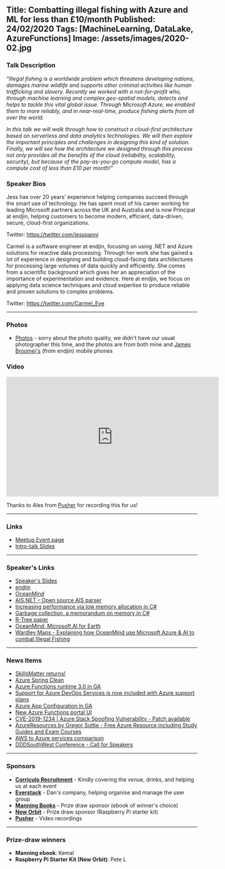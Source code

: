 Title: Combatting illegal fishing with Azure and ML for less than £10/month
Published: 24/02/2020
Tags: [MachineLearning, DataLake, AzureFunctions]
Image: /assets/images/2020-02.jpg
---
### Talk Description

_"Illegal fishing is a worldwide problem which threatens developing nations, damages marine wildlife and supports other criminal activities like human trafficking and slavery. Recently we worked with a not-for-profit who, through machine learning and complex geo-spatial models, detects and helps to tackle this vital global issue. Through Microsoft Azure, we enabled them to more reliably, and in near-real-time, produce fishing alerts from all over the world._

_In this talk we will walk through how to construct a cloud-first architecture based on serverless and data analytics technologies. We will then explore the important principles and challenges in designing this kind of solution. Finally, we will see how the architecture we designed through this process not only provides all the benefits of the cloud (reliability, scalability, security), but because of the pay-as-you-go compute model, has a compute cost of less than £10 per month!"_

### Speaker Bios

Jess has over 20 years’ experience helping companies succeed through the smart use of technology. He has spent most of his career working for leading Microsoft partners across the UK and Australia and is now Principal at endjin, helping customers to become modern, efficient, data-driven, secure, cloud-first organizations.

Twitter: https://twitter.com/jesspanni

Carmel is a software engineer at endjin, focusing on using .NET and Azure solutions for reactive data processing. Through her work she has gained a lot of experience in designing and building cloud-facing data architectures for processing large volumes of data quickly and efficiently. She comes from a scientific background which gives her an appreciation of the importance of experimentation and evidence. Here at endjin, we focus on applying data science techniques and cloud expertise to produce reliable and proven solutions to complex problems.

Twitter: https://twitter.com/Carmel_Eve

---

### Photos

* [Photos](https://www.dropbox.com/sh/ujlhxvtvu8a50k5/AABiOW0sb8n5guhoAwKffVgGa?dl=0) - sorry about the photo quality, we didn't have our usual photographer this time, and the photos are from both mine and [James Broomej's](https://www.linkedin.com/in/broomej/) (from endjin) mobile phones

### Video

<iframe width="560" height="315" src="https://www.youtube.com/embed/qeh_-mxnq-g" frameborder="0" allow="accelerometer; autoplay; encrypted-media; gyroscope; picture-in-picture" allowfullscreen></iframe>

Thanks to Alex from [Pusher](https://www.pusher.com/) for recording this for us!

---

### Links

* [Meetup Event page](https://www.meetup.com/Azure-Oxford/events/268021676/)
* [Intro-talk Slides](https://www.dropbox.com/s/tpj086qpma46zvx/2020-02-IllegalFishing.pdf?dl=0)

---

### Speaker's Links

* [Speaker's Slides](https://www.dropbox.com/s/zchk1sf871phuco/ndc-combatting-illegal-fishing.pptx?dl=0)
* [endjin](https://endjin.com/)
* [OceanMind](https://www.oceanmind.global/)
* [AIS.NET – Open source AIS parser​](https://github.com/ais-dotnet​)
* [Increasing performance via low memory allocation in C#​](http://blogs.endjin.com/2019/09/increasing-performance-via-low-memory-allocation/​)
* [Garbage collection, a memorandum on memory in C#​](https://blogs.endjin.com/2018/06/garbage-collection-a-memorandum-on-memory-in-csharp/​)
* [R-Tree paper​](https://dl.acm.org/citation.cfm?id=2996948&dl=ACM&coll=DL​)
* [OceanMind,  Microsoft AI for Earth​](https://youtu.be/gEKBQXq4FQ4​)
* [Wardley Maps - Explaining how OceanMind use Microsoft Azure & AI to combat Illegal Fishing​](https://youtu.be/EQfQoc8Ybdc​)

---

### News Items

* [SkillsMatter returns!](https://skillsmatter.com/)
* [Azure Spring Clean](https://www.azurespringclean.com/)
* [Azure Functions runtime 3.0 in GA](https://azure.microsoft.com/en-us/updates/azure-functions-runtime-30-is-now-available/)
* [Support for Azure DevOps Services is now included with Azure support plans](https://devblogs.microsoft.com/devops/support-for-azure-devops-services-is-now-included-with-azure-support-plans/)
* [Azure App Configuration in GA](https://azure.microsoft.com/en-gb/services/app-configuration/)
* [New Azure Functions portal UI](https://www.serverless360.com/blog/azure-functions-live-february-2020)
* [CVE-2019-1234 | Azure Stack Spoofing Vulnerability - Patch available](https://portal.msrc.microsoft.com/en-US/security-guidance/advisory/CVE-2019-1234)
* [AzureResources by Gregor Suttie - Free Azure Resource including Study Guides and Exam Courses](https://github.com/gsuttie/AzureResources)
* [AWS to Azure services comparison](https://docs.microsoft.com/en-us/azure/architecture/aws-professional/services)
* [DDDSouthWest Conference - Call for Speakers](https://dddsouthwest.com/)

---

### Sponsors

* **[Corriculo Recruitment](https://corriculo.co.uk)** - Kindly covering the venue, drinks, and helping us at each event
* **[Everstack](https://www.everstack.com)** - Dan's company, helping organise and manage the user group
* **[Manning Books](https://www.manning.com)** - Prize draw sponsor (ebook of winner's choice)
* **[New Orbit](https://neworbit.co.uk)** - Prize draw sponsor (Raspberry Pi starter kit)
* **[Pusher](https://www.pusher.com/)** - Video recordings

---

### Prize-draw winners

* **Manning ebook**: Kemal
* **Raspberry Pi Starter Kit (New Orbit)**: Pete L
